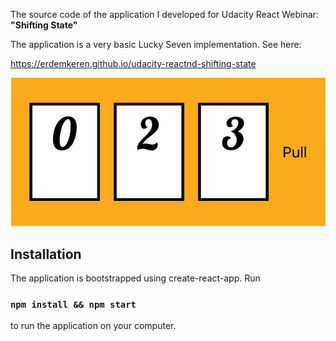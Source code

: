 The source code of the application I developed for Udacity React Webinar: **"Shifting State"**

The application is a very basic Lucky Seven implementation. See here:

https://erdemkeren.github.io/udacity-reactnd-shifting-state

![App screenshot](screenshot.png?raw=true "Screenshot")


## Installation

The application is bootstrapped using create-react-app. Run 

### `npm install && npm start`

to run the application on your computer.
